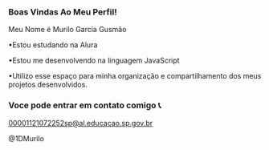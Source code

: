 ### Boas Vindas Ao Meu Perfil!

Meu Nome é Murilo Garcia Gusmão

•Estou estudando na Alura

•Estou me desenvolvendo na linguagem JavaScript

•Utilizo esse espaço para minha organização e compartilhamento dos meus projetos desenvolvidos.

### Voce pode entrar em contato comigo 📞

00001121072252sp@al.educacao.sp.gov.br

@1DMurilo
